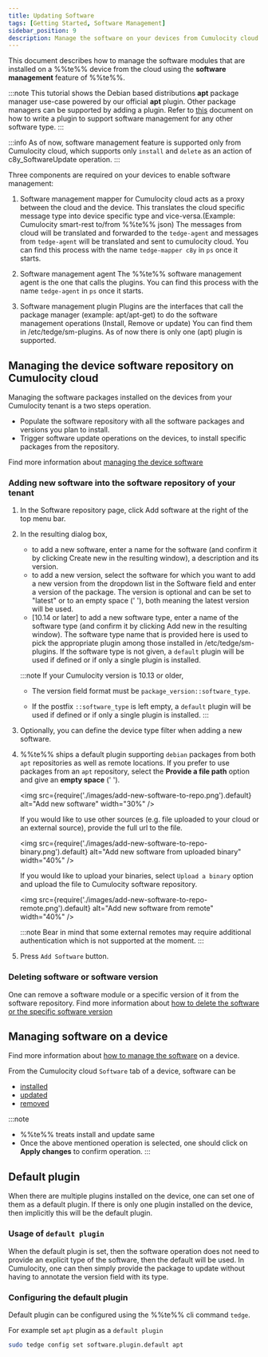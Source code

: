 ```yaml
---
title: Updating Software
tags: [Getting Started, Software Management]
sidebar_position: 9
description: Manage the software on your devices from Cumulocity cloud
---
```


This document describes how to manage the software modules that are installed on a %%te%% device from the
cloud using the **software management** feature of %%te%%.

:::note
This tutorial shows the Debian based distributions **apt** package manager use-case powered by our official **apt** plugin.
Other package managers can be supported by adding a plugin.
Refer to [this](../extend/software-management.md) document on how to write a plugin to support software management for any other software type.
:::

:::info
As of now, software management feature is supported only from Cumulocity cloud, which supports only `install` and `delete` as an action of c8y_SoftwareUpdate operation.
:::

Three components are required on your devices to enable software management:

1. Software management mapper for Cumulocity cloud acts as a proxy between the cloud and the device.
    This translates the cloud specific message type into device specific type and vice-versa.(Example: Cumulocity smart-rest to/from %%te%% json)
    The messages from cloud will be translated and forwarded to the `tedge-agent` and messages from `tedge-agent` will be translated and sent to cumulocity cloud.
    You can find this process with the name `tedge-mapper c8y` in `ps` once it starts.

2. Software management agent
    The %%te%% software management agent is the one that calls the plugins.
    You can find this process with the name `tedge-agent` in `ps` once it starts.

3. Software management plugin
    Plugins are the interfaces that call the package manager (example: apt/apt-get) to do the software management operations (Install, Remove or update)
    You can find them in /etc/tedge/sm-plugins.
    As of now there is only one (apt) plugin is supported.

## Managing the device software **repository** on Cumulocity cloud

Managing the software packages installed on the devices from your Cumulocity tenant is a two steps operation.

* Populate the software repository with all the software packages and versions you plan to install.
* Trigger software update operations on the devices, to install specific packages from the repository.

Find more information about [managing the device software](https://cumulocity.com/docs/device-management-application/managing-device-data/#managing-software)

### Adding new software into the software repository of your tenant

1. In the Software repository page, click Add software at the right of the top menu bar.

2. In the resulting dialog box,
    * to add a new software, enter a name for the software (and confirm it by clicking Create new in the resulting window),
      a description and its version.
    * to add a new version, select the software for which you want to add a new version from the dropdown list in the Software
      field and enter a version of the package. The version is optional and can be set to "latest" or to an empty space (' '), both meaning the latest version will be used.
    * [10.14 or later] to add a new software type, enter a name of the software type (and confirm it by clicking Add new in the resulting window).
      The software type name that is provided here is used to pick the appropriate plugin among those installed in /etc/tedge/sm-plugins.
      If the software type is not given, a `default` plugin will be used if defined or if only a single plugin is installed.

    :::note
    If your Cumulocity version is 10.13 or older,
    * The version field format must be `package_version::software_type`.

    * If the postfix `::software_type` is left empty, a `default` plugin will be used if defined or if only a single plugin is installed.
    :::

3. Optionally, you can define the device type filter when adding a new software.

4. %%te%% ships a default plugin supporting `debian` packages from both `apt` repositories as well as remote locations.
    If you prefer to use packages from an `apt` repository, select the **Provide a file path** option and give an **empty space** (' ').

    <img
       src={require('./images/add-new-software-to-repo.png').default}
       alt="Add new software"
       width="30%"
    />

    If you would like to use other sources (e.g. file uploaded to your cloud or an external source), provide the full url to the file.

    <img
       src={require('./images/add-new-software-to-repo-binary.png').default}
       alt="Add new software from uploaded binary"
       width="40%"
    />

    If you would like to upload your binaries, select `Upload a binary` option and upload the file to Cumulocity software repository.

    <img
       src={require('./images/add-new-software-to-repo-remote.png').default}
       alt="Add new software from remote"
       width="40%"
    />

    :::note
    Bear in mind that some external remotes may require additional authentication which is not supported at the moment.
    :::

5. Press `Add Software` button.

### Deleting software or software version

One can remove a software module or a specific version of it from the software repository.
Find more information about [how to delete the software or the specific software version](https://cumulocity.com/docs/device-management-application/managing-device-data/#to-delete-a-software)

## Managing software on a device

Find more information about [how to manage the software](https://cumulocity.com/docs/device-management-application/managing-device-data/#to-manage-software-on-a-device) on a device.

From the Cumulocity cloud `Software` tab of a device, software can be

* [installed](https://cumulocity.com/docs/device-management-application/managing-device-data/#to-install-software-on-a-device)
* [updated](https://cumulocity.com/docs/device-management-application/managing-device-data/#to-update-software-on-a-device)
* [removed](https://cumulocity.com/docs/device-management-application/managing-device-data/#to-delete-software-from-a-device)

:::note
* %%te%% treats install and update same
* Once the above mentioned operation is selected, one should click on **Apply changes** to confirm operation.
:::

## Default plugin

When there are multiple plugins installed on the device, one can set one of them as a default plugin.
If there is only one plugin installed on the device, then implicitly this will be the default plugin.

### Usage of `default plugin`

When the default plugin is set, then the software operation does not need to provide an explicit type of the software, then the default will be used.
In Cumulocity, one can then simply provide the package to update without having to annotate the version field with its type.

### Configuring the default plugin

Default plugin can be configured using the %%te%% cli command `tedge`.

For example set `apt` plugin as a `default plugin`

```sh
sudo tedge config set software.plugin.default apt
```

